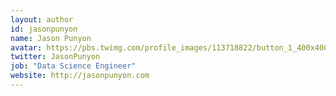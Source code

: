 ```yaml
---
layout: author
id: jasonpunyon
name: Jason Punyon
avatar: https://pbs.twimg.com/profile_images/113718822/button_1_400x400.png
twitter: JasonPunyon
job: "Data Science Engineer"
website: http://jasonpunyon.com
---
```

